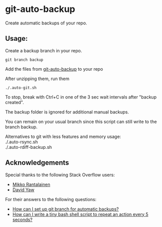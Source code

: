 # git-auto-backup
Create automatic backups of your repo.

## Usage:    
Create a backup branch in your repo.
```
git branch backup
```

Add the files from [git-auto-backup](https://github.com/programizer/git-auto-backup/archive/master.zip) to your repo

After unzipping them, run them
```
./.auto-git.sh
```

To stop, break with Ctrl+C in one of the 3 sec wait intervals after "backup created".   

The backup folder is ignored for additional manual backups.    
     
You can remain on your usual branch since this script can still write to the branch backup.    
    
Alternatives to git with less features and memory usage:   
./.auto-rsync.sh     
./.auto-rdiff-backup.sh    


## Acknowledgements
Special thanks to the following Stack Overflow users:

* [Mikko Rantalainen](https://stackoverflow.com/users/334451/mikko-rantalainen)
* [David Yaw](https://stackoverflow.com/users/480937/david-yaw)

For their answers to the following questions:

* [How can I set up git branch for automatic backups?](https://stackoverflow.com/questions/25418092/how-can-i-set-up-git-branch-for-automatic-backups)
* [How can I write a tiny bash shell script to repeat an action every 5 seconds?](https://stackoverflow.com/questions/4502476/how-can-i-write-a-tiny-bash-shell-script-to-repeat-an-action-every-5-seconds#4502532)
